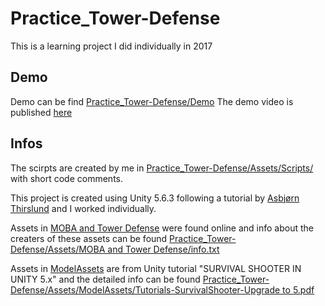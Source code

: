 # Practice_Tower-Defense
This is a learning project I did individually in 2017

## Demo
Demo can be find [Practice_Tower-Defense/Demo](https://github.com/Plutoyun/Practice_Tower-Defense/tree/master/Demo) 
The demo video is published [here](https://youtu.be/HS8JYYkpOu8)

## Infos

The scirpts are created by me in [Practice_Tower-Defense/Assets/Scripts/](https://github.com/Plutoyun/Practice_Tower-Defense/tree/master/Assets/Scripts) with short code comments.

This project is created using Unity 5.6.3 following a tutorial by [Asbjørn Thirslund](https://www.youtube.com/watch?list=PLPV2KyIb3jR4u5jX8za5iU1cqnQPmbzG0&v=beuoNuK2tbk) and I worked individually. 

Assets in [MOBA and Tower Defense](https://github.com/Plutoyun/Practice_Tower-Defense/blob/master/Assets/MOBA%20and%20Tower%20Defense/) were found online and info about the creaters of these assets can be found [Practice_Tower-Defense/Assets/MOBA and Tower Defense/info.txt](https://github.com/Plutoyun/Practice_Tower-Defense/blob/master/Assets/MOBA%20and%20Tower%20Defense/info.txt)

Assets in [ModelAssets](https://github.com/Plutoyun/Practice_Tower-Defense/tree/master/Assets/ModelAssets) are from Unity tutorial "SURVIVAL SHOOTER IN UNITY 5.x" and the detailed info can be found [Practice_Tower-Defense/Assets/ModelAssets/Tutorials-SurvivalShooter-Upgrade to 5.pdf](https://github.com/Plutoyun/Practice_Tower-Defense/blob/master/Assets/ModelAssets/Tutorials-SurvivalShooter-Upgrade%20to%205.pdf)
